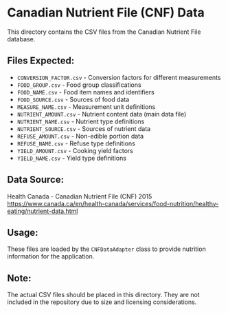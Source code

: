 # Canadian Nutrient File (CNF) Data

This directory contains the CSV files from the Canadian Nutrient File database.

## Files Expected:

- `CONVERSION_FACTOR.csv` - Conversion factors for different measurements
- `FOOD_GROUP.csv` - Food group classifications  
- `FOOD_NAME.csv` - Food item names and identifiers
- `FOOD_SOURCE.csv` - Sources of food data
- `MEASURE_NAME.csv` - Measurement unit definitions
- `NUTRIENT_AMOUNT.csv` - Nutrient content data (main data file)
- `NUTRIENT_NAME.csv` - Nutrient type definitions
- `NUTRIENT_SOURCE.csv` - Sources of nutrient data
- `REFUSE_AMOUNT.csv` - Non-edible portion data
- `REFUSE_NAME.csv` - Refuse type definitions
- `YIELD_AMOUNT.csv` - Cooking yield factors
- `YIELD_NAME.csv` - Yield type definitions

## Data Source:

Health Canada - Canadian Nutrient File (CNF) 2015
https://www.canada.ca/en/health-canada/services/food-nutrition/healthy-eating/nutrient-data.html

## Usage:

These files are loaded by the `CNFDataAdapter` class to provide nutrition information for the application.

## Note:

The actual CSV files should be placed in this directory. They are not included in the repository due to size and licensing considerations. 